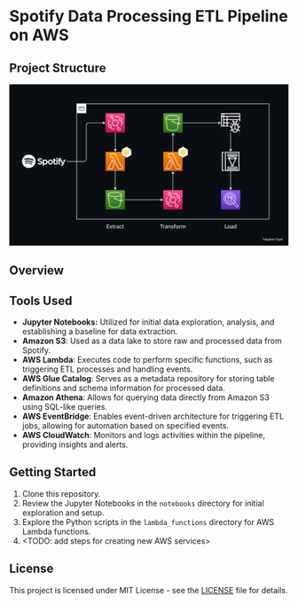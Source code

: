 # Spotify Data Processing ETL Pipeline on AWS


## Project Structure

<img src="screenshots/diagram.png" alt="Alt text" width="1400">

## Overview

## Tools Used
- **Jupyter Notebooks:** Utilized for initial data exploration, analysis, and establishing a baseline for data extraction.
- **Amazon S3**: Used as a data lake to store raw and processed data from Spotify.
- **AWS Lambda**: Executes code to perform specific functions, such as triggering ETL processes and handling events.
- **AWS Glue Catalog**: Serves as a metadata repository for storing table definitions and schema information for processed data.
- **Amazon Athena**: Allows for querying data directly from Amazon S3 using SQL-like queries.
- **AWS EventBridge**: Enables event-driven architecture for triggering ETL jobs, allowing for automation based on specified events.
- **AWS CloudWatch**: Monitors and logs activities within the pipeline, providing insights and alerts.

## Getting Started
1. Clone this repository.
2. Review the Jupyter Notebooks in the `notebooks` directory for initial exploration and setup.
3. Explore the Python scripts in the `lambda_functions` directory for AWS Lambda functions.
4. <TODO: add steps for creating new AWS services>

## License
This project is licensed under MIT License - see the [LICENSE](LICENSE) file for details.
